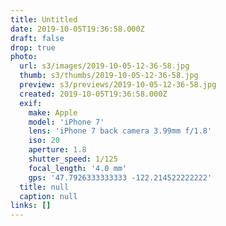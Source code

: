 ```yaml
---
title: Untitled
date: 2019-10-05T19:36:58.000Z
draft: false
drop: true
photo:
  url: s3/images/2019-10-05-12-36-58.jpg
  thumb: s3/thumbs/2019-10-05-12-36-58.jpg
  preview: s3/previews/2019-10-05-12-36-58.jpg
  created: 2019-10-05T19:36:58.000Z
  exif:
    make: Apple
    model: 'iPhone 7'
    lens: 'iPhone 7 back camera 3.99mm f/1.8'
    iso: 20
    aperture: 1.8
    shutter_speed: 1/125
    focal_length: '4.0 mm'
    gps: '47.7926333333333 -122.214522222222'
  title: null
  caption: null
links: []
---
```

